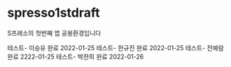 # spresso1stdraft
S프레소의 첫번째 앱 공용환경입니다


테스트- 이승유 완료 2022-01-25
테스트- 한규진 완료 2022-01-25
테스트- 전예람 완료 2222-01-25
테스트- 박찬희 완료 2022-01-26
